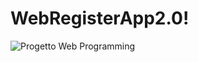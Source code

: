 # WebRegisterApp2.0!
![Progetto Web Programming](https://user-images.githubusercontent.com/83754920/185429963-952d28a7-16d9-4398-a8bc-9fde9904667a.jpg)

